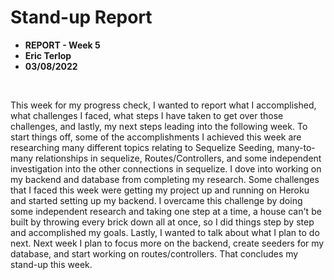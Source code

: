 # Stand-up Report 

* **REPORT - Week 5**
* **Eric Terlop**
* **03/08/2022**

<br>

This week for my progress check, I wanted to report what I accomplished, what challenges I faced, what steps I have taken to get over those challenges, and lastly, my next steps leading into the following week. To start things off, some of the accomplishments I achieved this week are researching many different topics relating to Sequelize Seeding, many-to-many relationships in sequelize, Routes/Controllers, and some independent investigation into the other connections in sequelize. I dove into working on my backend and database from completing my research. Some challenges that I faced this week were getting my project up and running on Heroku and started setting up my backend. I overcame this challenge by doing some independent research and taking one step at a time, a house can't be built by throwing every brick down all at once, so I did things step by step and accomplished my goals. Lastly, I wanted to talk about what I plan to do next. Next week I plan to focus more on the backend, create seeders for my database, and start working on routes/controllers. That concludes my stand-up this week.